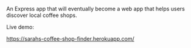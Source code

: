 An Express app that will eventually become a web app that helps users discover local coffee shops.

Live demo:

https://sarahs-coffee-shop-finder.herokuapp.com/
